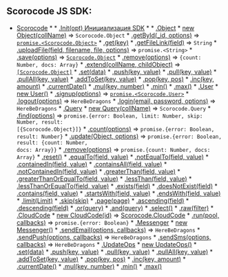 ## Scorocode JS SDK: 

* [Scorocode](Scorocode.md#Scorocode)
    * 
        * [.Init(opt) Инициализация SDK](Scorocode.md#Scorocode+Init)
    * 
        * [.Object](Scorocode.Object.md#Scorocode.Object)
            * [new Object(collName)](Scorocode.Object.md#new_Scorocode.Object_new) ⇒ <code>Scorocode.Object</code>
            * [.getById(_id, options)](Scorocode.Object.md#Scorocode.Object+getById) ⇒ <code>[promise.&lt;Scorocode.Object&gt;](Scorocode.Object.md#Scorocode.Object)</code>
            * [.get(key)](Scorocode.Object.md#Scorocode.Object+get)
            * [.getFileLink(field)](Scorocode.Object.md#Scorocode.Object+getFileLink) ⇒ <code>String</code>
            * [.uploadFile(field, filename, file, options)](Scorocode.Object.md#Scorocode.Object+uploadFile) ⇒ <code>promise.&lt;String&gt;</code>
            * [.save(options)](Scorocode.Object.md#Scorocode.Object+save) ⇒ <code>[Scorocode.Object](Scorocode.Object.md#Scorocode.Object)</code>
            * [.remove(options)](Scorocode.Object.md#Scorocode.Object+remove) ⇒ <code>{count: Number, docs: Array}</code>
            * [.extend(collName, childObject)](Scorocode.Object.md#Scorocode.Object+extend) ⇒ <code>[\[Scorocode.Object\]](Scorocode.Object.md#Scorocode.Object)</code>
            * [.set(data)](Scorocode.Object.md#Scorocode.Object+set)
            * [.push(key, value)](Scorocode.Object.md#Scorocode.Object+push) 
            * [.pull(key, value)](Scorocode.Object.md#Scorocode.Object+pull) 
            * [.pullAll(key, value)](Scorocode.Object.md#Scorocode.Object+pullAll) 
            * [.addToSet(key, value)](Scorocode.Object.md#Scorocode.Object+addToSet) 
            * [.pop(key, pos)](Scorocode.Object.md#Scorocode.Object+pop) 
            * [.inc(key, amount)](Scorocode.Object.md#Scorocode.Object+inc)
            * [.currentDate()](Scorocode.Object.md#Scorocode.Object+currentDate)
            * [.mul(key, number)](Scorocode.Object.md#Scorocode.Object+mul)
            * [.min()](Scorocode.Object.md#Scorocode.Object+min)
            * [.max()](Scorocode.Object.md#Scorocode.Object+max)
        * [.User](Scorocode.User.md#Scorocode.User)
            * [new User()](Scorocode.User.md#new_Scorocode.User_new)
            * [.signup(options)](Scorocode.User.md#Scorocode.User+signup) ⇒ <code>[promise.&lt;Scorocode.User&gt;](Scorocode.User.md#Scorocode.User)</code>
            * [.logout(options)](Scorocode.User.md#Scorocode.User+logout) ⇒ <code>HereBeDragons</code>
            * [.login(email, password, options)](Scorocode.User.md#Scorocode.User+login) ⇒ <code>HereBeDragons</code>
        * [.Query](Scorocode.Query.md#Scorocode.Query)
            * [new Query(collName)](Scorocode.Query.md#new_Scorocode.Query_new) ⇒ <code>Scorocode.Query</code>
            * [.find(options)](Scorocode.Query.md#Scorocode.Query+find) ⇒ <code>promise.{error: Boolean, limit: Number, skip: Number, result: [{Scorocode.Object}]}</code>
            * [.count(options)](Scorocode.Query.md#Scorocode.Query+count) ⇒ <code>promise.{error: Boolean, result: Number}</code>
            * [.update(Object, options)](Scorocode.Query.md#Scorocode.Query+update) ⇒ <code>promise.{error: Boolean, result: {count: Number, docs: Array}}</code>
            * [.remove(options)](Scorocode.Query.md#Scorocode.Query+remove) ⇒ <code>promise.{count: Number, docs: Array}</code>
            * [.reset()](Scorocode.Query.md#Scorocode.Query+reset) 
            * [.equalTo(field, value)](Scorocode.Query.md#Scorocode.Query+equalTo) 
            * [.notEqualTo(field, value)](Scorocode.Query.md#Scorocode.Query+notEqualTo) 
            * [.containedIn(field, value)](Scorocode.Query.md#Scorocode.Query+containedIn) 
            * [.containsAll(field, value)](Scorocode.Query.md#Scorocode.Query+containsAll) 
            * [.notContainedIn(field, value)](Scorocode.Query.md#Scorocode.Query+notContainedIn) 
            * [.greaterThan(field, value)](Scorocode.Query.md#Scorocode.Query+greaterThan) 
            * [.greaterThanOrEqualTo(field, value)](Scorocode.Query.md#Scorocode.Query+greaterThanOrEqualTo) 
            * [.lessThan(field, value)](Scorocode.Query.md#Scorocode.Query+lessThan) 
            * [.lessThanOrEqualTo(field, value)](Scorocode.Query.md#Scorocode.Query+lessThanOrEqualTo) 
            * [.exists(field)](Scorocode.Query.md#Scorocode.Query+exists) 
            * [.doesNotExist(field)](Scorocode.Query.md#Scorocode.Query+doesNotExist) 
            * [.contains(field, value)](Scorocode.Query.md#Scorocode.Query+contains) 
            * [.startsWith(field, value)](Scorocode.Query.md#Scorocode.Query+startsWith) 
            * [.endsWith(field, value)](Scorocode.Query.md#Scorocode.Query+endsWith) 
            * [.limit(Limit)](Scorocode.Query.md#Scorocode.Query+limit) 
            * [.skip(skip)](Scorocode.Query.md#Scorocode.Query+skip)
            * [.page(page)](Scorocode.Query.md#Scorocode.Query+page) 
            * [.ascending(field)](Scorocode.Query.md#Scorocode.Query+ascending)
            * [.descending(field)](Scorocode.Query.md#Scorocode.Query+descending) 
            * [.or(query)](Scorocode.Query.md#Scorocode.Query+or)
            * [.and(query)](Scorocode.Query.md#Scorocode.Query+and) 
            * [.select()](Scorocode.Query.md#Scorocode.Query+select) 
            * [.raw(filter)](Scorocode.Query.md#Scorocode.Query+raw) 
        * [.CloudCode](Scorocode.CloudCode.md#Scorocode.CloudCode)
            * [new CloudCode(id)](Scorocode.CloudCode.md#new_Scorocode.CloudCode_new) ⇒ [Scorocode.CloudCode](Scorocode.CloudCode.md#Scorocode.CloudCode)
            * [.run(pool, callbacks)](Scorocode.CloudCode.md#Scorocode.CloudCode+run) ⇒ <code>promise.{error: Boolean}</code>
        * [.Messenger](Scorocode.Messenger.md#Scorocode.Messenger)
            * [new Messenger()](Scorocode.Messenger.md#new_Scorocode.Messenger_new)
            * [.sendEmail(options, callbacks)](Scorocode.Messenger.md#Scorocode.Messenger+sendEmail) ⇒ <code>HereBeDragons</code>
            * [.sendPush(options, callbacks)](Scorocode.Messenger.md#Scorocode.Messenger+sendPush) ⇒ <code>HereBeDragons</code>
            * [.sendSms(options, callbacks)](Scorocode.Messenger.md#Scorocode.Messenger+sendSms) ⇒ <code>HereBeDragons</code>
        * [.UpdateOps](Scorocode.UpdateOps.md#Scorocode.UpdateOps)
            * [new UpdateOps()](Scorocode.UpdateOps.md#new_Scorocode.UpdateOps_new)
            * [.set(data)](Scorocode.UpdateOps.md#Scorocode.UpdateOps+set)
            * [.push(key, value)](Scorocode.UpdateOps.md#Scorocode.UpdateOps+push) 
            * [.pull(key, value)](Scorocode.UpdateOps.md#Scorocode.UpdateOps+pull) 
            * [.pullAll(key, value)](Scorocode.UpdateOps.mdd#Scorocode.UpdateOps+pullAll) 
            * [.addToSet(key, value)](Scorocode.UpdateOps.md#Scorocode.UpdateOps+addToSet) 
            * [.pop(key, pos)](Scorocode.UpdateOps.md#Scorocode.UpdateOps+pop) 
            * [.inc(key, amount)](Scorocode.UpdateOps.md#Scorocode.UpdateOps+inc)
            * [.currentDate()](Scorocode.UpdateOps.mdd#Scorocode.UpdateOps+currentDate)
            * [.mul(key, number)](Scorocode.UpdateOps.md#Scorocode.UpdateOps+mul)
            * [.min()](Scorocode.UpdateOps.md#Scorocode.UpdateOps+min)
            * [.max()](Scorocode.UpdateOps.md#Scorocode.UpdateOps+max)